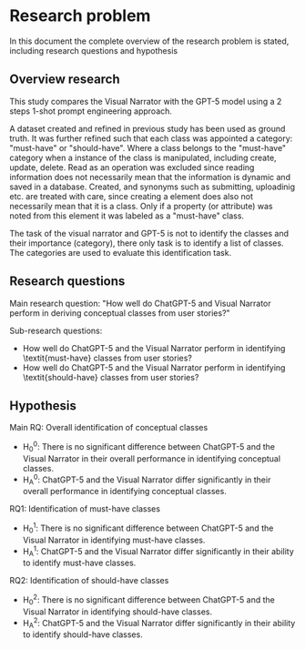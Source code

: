# Research problem
In this document the complete overview of the research problem is stated, including research questions and hypothesis

## Overview research
This study compares the Visual Narrator with the GPT-5 model using a 2 steps 1-shot prompt engineering approach. 

A dataset created and refined in previous study has been used as ground truth. It was further refined such that each class was appointed a category: "must-have" or "should-have". Where a class belongs to the "must-have" category when a instance of the class is manipulated, including create, update, delete. Read as an operation was excluded since reading information does not necessarily mean that the information is dynamic and saved in a database. Created, and synonyms such as submitting, uploadinig etc. are treated with care, since creating a element does also not necessarily mean that it is a class. Only if a property (or attribute) was noted from this element it was labeled as a "must-have" class. 

The task of the visual narrator and GPT-5 is not to identify the classes and their importance (category), there only task is to identify a list of classes. The categories are used to evaluate this identification task.

## Research questions
Main research question: "How well do ChatGPT-5 and Visual Narrator perform in deriving conceptual classes from user stories?"

Sub-research questions: 
* How well do ChatGPT-5 and the Visual Narrator perform in identifying \textit{must-have} classes from user stories?
* How well do ChatGPT-5 and the Visual Narrator perform in identifying \textit{should-have} classes from user stories?

## Hypothesis
Main RQ: Overall identification of conceptual classes
* H<sub>0</sub><sup>0</sup>: There is no significant difference between ChatGPT-5 and the Visual Narrator in their overall performance in identifying conceptual classes.
* H<sub>A</sub><sup>0</sup>: ChatGPT-5 and the Visual Narrator differ significantly in their overall performance in identifying conceptual classes.

RQ1: Identification of must-have classes
* H<sub>0</sub><sup>1</sup>: There is no significant difference between ChatGPT-5 and the Visual Narrator in identifying must-have classes.
* H<sub>A</sub><sup>1</sup>: ChatGPT-5 and the Visual Narrator differ significantly in their ability to identify must-have classes.

RQ2: Identification of should-have classes
* H<sub>0</sub><sup>2</sup>: There is no significant difference between ChatGPT-5 and the Visual Narrator in identifying should-have classes.
* H<sub>A</sub><sup>2</sup>: ChatGPT-5 and the Visual Narrator differ significantly in their ability to identify should-have classes.